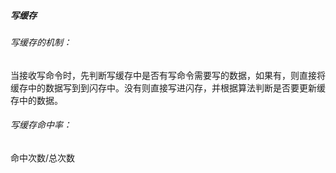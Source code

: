 ##### 写缓存
###### 写缓存的机制：
当接收写命令时，先判断写缓存中是否有写命令需要写的数据，如果有，则直接将缓存中的数据写到到闪存中。没有则直接写进闪存，并根据算法判断是否要更新缓存中的数据。
###### 写缓存命中率：
命中次数/总次数
